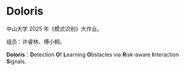 # Doloris

中山大学 2025 年《模式识别》大作业。

组员：许睿林、傅小桐。

**Doloris**：**D**etection **O**f **L**earning **O**bstacles via **R**isk-aware **I**nteraction **S**ignals.